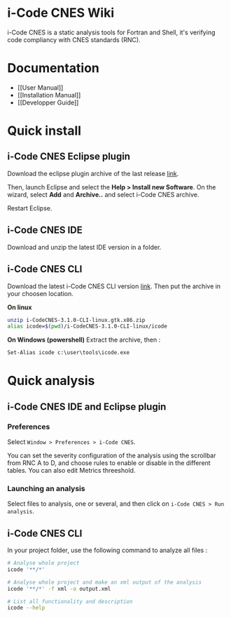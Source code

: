 # i-Code CNES Wiki

i-Code CNES is a static analysis tools for Fortran and Shell, it's verifying code compliancy with CNES standards (RNC). 

# Documentation
* [[User Manual]]
* [[Installation Manual]]
* [[Developper Guide]]

# Quick install 
## i-Code CNES Eclipse plugin 
Download the eclipse plugin archive of the last release [link](https://github.com/lequal/i-CodeCNES/releases). 

Then, launch Eclipse and select the **Help > Install new Software**. On the wizard, select **Add** and **Archive..** and select i-Code CNES archive.

Restart Eclipse.

## i-Code CNES IDE

Download and unzip the latest IDE version in a folder.

## i-Code CNES CLI
Download the latest i-Code CNES CLI version [link](https://github.com/lequal/i-CodeCNES/releases). Then put the archive in your choosen location.

**On linux**
```sh
unzip i-CodeCNES-3.1.0-CLI-linux.gtk.x86.zip
alias icode=$(pwd)/i-CodeCNES-3.1.0-CLI-linux/icode

``` 

**On Windows (powershell)**
Extract the archive, then : 
```ps
Set-Alias icode c:\user\tools\icode.exe
```

# Quick analysis
## i-Code CNES IDE and Eclipse plugin
### Preferences
Select `Window > Preferences > i-Code CNES`.

You can set the severity configuration of the analysis using the scrollbar from RNC A to D, and choose rules to enable or disable in the different tables. You can also edit Metrics threeshold.

### Launching an analysis
Select files to analysis, one or several, and then click on `i-Code CNES > Run analysis`.
## i-Code CNES CLI

In your project folder, use the following command to analyze all files : 
```sh
# Analyse whole project
icode '**/*'

# Analyse whole project and make an xml output of the analysis
icode '**/*' -f xml -o output.xml

# List all functionality and description
icode --help
```


